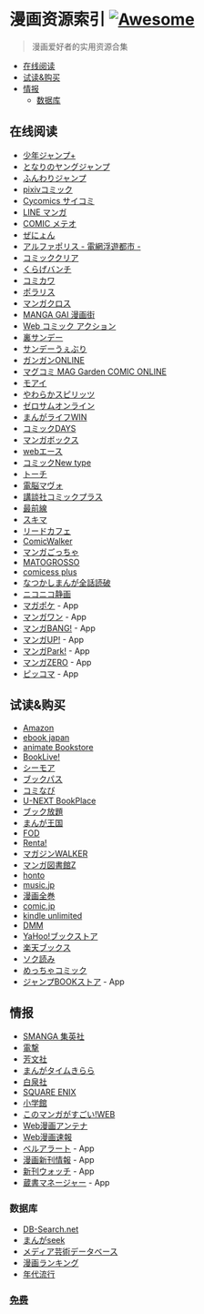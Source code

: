 # 漫画资源索引 [![Awesome](https://cdn.rawgit.com/sindresorhus/awesome/d7305f38d29fed78fa85652e3a63e154dd8e8829/media/badge.svg)](https://github.com/farwang/awesome-manga)

> 漫画爱好者的实用资源合集

- [在线阅读](#在线阅读)
- [试读&购买](#试读购买)
- [情报](#情报)
  - [数据库](#数据库)

## 在线阅读

- [少年ジャンプ+](https://shonenjumpplus.com)
- [となりのヤングジャンプ](https://tonarinoyj.jp)
- [ふんわりジャンプ](http://www.funwarijump.jp)
- [pixivコミック](https://comic.pixiv.net)
- [Cycomics サイコミ](https://cycomi.com)
- [LINE マンガ](https://manga.line.me)
- [COMIC メテオ](https://comic-meteor.jp)
- [ぜにょん](http://www.zenyon.jp)
- [アルファポリス - 電網浮遊都市 -](https://www.alphapolis.co.jp)
- [コミッククリア](https://www.comic-clear.jp)
- [くらげバンチ](https://kuragebunch.com)
- [コミカワ](https://comicawa.com)
- [ポラリス](https://comic-polaris.jp)
- [マンガクロス](https://mangacross.jp)
- [MANGA GAI 漫画街](http://www.manga-gai.net)
- [Web コミック アクション](http://webaction.jp)
- [裏サンデー](https://urasunday.com)
- [サンデーうぇぶり](https://www.sunday-webry.com)
- [ガンガンONLINE](http://www.ganganonline.com)
- [マグコミ MAG Garden COMIC ONLINE](https://comic.mag-garden.co.jp)
- [モアイ](http://www.moae.jp)
- [やわらかスピリッツ](http://yawaspi.com)
- [ゼロサムオンライン](http://online.ichijinsha.co.jp)
- [まんがライフWIN](http://mangalifewin.takeshobo.co.jp)
- [コミックDAYS](https://comic-days.com)
- [マンガボックス](https://www.mangabox.me)
- [webエース](https://web-ace.jp)
- [コミックNew type](https://comic.webnewtype.com)
- [トーチ](http://www.to-ti.in)
- [電脳マヴォ](http://mavo.takekuma.jp)
- [講談社コミックプラス](http://kc.kodansha.co.jp)
- [最前線](https://sai-zen-sen.jp)
- [スキマ](https://www.sukima.me)
- [リードカフェ](http://leedcafe.com)
- [ComicWalker](https://comic-walker.com)
- [マンガごっちゃ](http://mangag.com)
- [MATOGROSSO](http://matogrosso.jp)
- [comicess plus](https://plus.comicess.com)
- [なつかしまんが全話読破](https://www.natsukashimanga.jp)
- [ニコニコ静画](http://seiga.nicovideo.jp/manga)
- [マガポケ](https://play.google.com/store/apps/details?id=jp.co.kodansha.android.magazinepocket) - App
- [マンガワン](https://play.google.com/store/apps/details?id=jp.co.comic.mangaone) - App
- [マンガBANG!](https://play.google.com/store/apps/details?id=com.mangabang) - App
- [マンガUP!](https://play.google.com/store/apps/details?id=com.square_enix.android_googleplay.mangaup_jp) - App
- [マンガPark!](https://play.google.com/store/apps/details?id=jp.co.hakusensha.mangapark) - App
- [マンガZERO](https://play.google.com/store/apps/details?id=jp.inc.nagisa.mangapf) - App
- [ピッコマ](https://play.google.com/store/apps/details?id=jp.kakao.piccoma) - App

## 试读&购买

- [Amazon](https://www.amazon.co.jp)
- [ebook japan](https://www.ebookjapan.jp)
- [animate Bookstore](https://www.animatebookstore.com)
- [BookLive!](https://booklive.jp)
- [シーモア](http://www.cmoa.jp)
- [ブックパス](https://bookpass.auone.jp)
- [コミなび](https://mechacomi.jp)
- [U-NEXT BookPlace](http://unext.bookplace.jp)
- [ブック放題](https://bookhodai.jp)
- [まんが王国](https://comic.k-manga.jp)
- [FOD](http://fod.fujitv.co.jp/s/books/)
- [Renta!](https://renta.papy.co.jp)
- [マガジンWALKER](https://magazinewalker.jp)
- [マンガ図書館Z](https://www.mangaz.com)
- [honto](https://honto.jp)
- [music.jp](https://music-book.jp)
- [漫画全巻](https://www.mangazenkan.com)
- [comic.jp](http://comic.jp)
- [kindle unlimited](https://www.amazon.co.jp/kindle-dbs/hz/signup)
- [DMM](https://book.dmm.com)
- [YaHoo!ブックストア](https://bookstore.yahoo.co.jp)
- [楽天ブックス](http://books.rakuten.co.jp)
- [ソク読み](http://sokuyomi.jp)
- [めっちゃコミック](https://sp.comics.mecha.cc)
- [ジャンプBOOKストア](https://play.google.com/store/apps/details?id=com.access_company.android.sh_jumpstore) - App

## 情报

- [SMANGA 集英社](http://www.s-manga.net)
- [電撃](http://dengeki.com/comics/)
- [芳文社](http://houbunsha.co.jp)
- [まんがタイムきらら](http://www.dokidokivisual.com)
- [白泉社](https://www.hakusensha.co.jp)
- [SQUARE ENIX](https://magazine.jp.square-enix.com)
- [小学館](https://www.shogakukan.co.jp/comics)
- [このマンガがすごい!WEB](http://konomanga.jp)
- [Web漫画アンテナ](http://webcomics.jp)
- [Web漫画速報](http://webmanga.info)
- [ベルアラート](https://play.google.com/store/apps/details?id=com.shopbell.bellalert) - App
- [漫画新刊情報](https://play.google.com/store/apps/details?id=manga.news.info) - App
- [新刊ウォッチ](https://play.google.com/store/apps/details?id=com.straycatapp.newbook_watch) - App
- [蔵書マネージャー](https://play.google.com/store/apps/details?id=com.bsy_web.bookmanager) - App

### 数据库

- [DB-Search.net](http://www.dbsearch.net)
- [まんがseek](https://mangaseek.net)
- [メディア芸術データベース](https://mediaarts-db.bunka.go.jp)
- [漫画ランキング](https://www.mangazenkan.com/ranking/)
- [年代流行](https://nendai-ryuukou.com/comic.html)

### ~~[免费](free.md)~~
